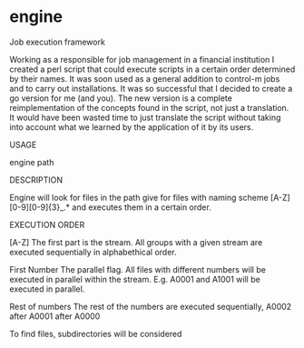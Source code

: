 # engine
Job execution framework

Working as a responsible for job management in a financial institution I created a perl script that could execute scripts in a certain order determined by their names. It was soon used as a general addition to control-m jobs and to carry out installations. It was so successful that I decided to create a go version for me (and you). The new version is a complete reimplementation of the concepts found in the script, not just a translation. It would have been wasted time to just translate the script without taking into account what we learned by the application of it by its users.

USAGE

engine path

DESCRIPTION

Engine will look for files in the path give for files with naming scheme [A-Z][0-9][0-9]{3}_.* and executes them in a certain order.

EXECUTION ORDER

[A-Z]
The first part is the stream. All groups with a given stream are executed sequentially in alphabethical order.

First Number
The parallel flag. All files with different numbers will be executed in parallel within the stream. E.g. A0001 and A1001 will be executed in parallel.

Rest of numbers
The rest of the numbers are executed sequentially, A0002 after A0001 after A0000

To find files, subdirectories will be considered


